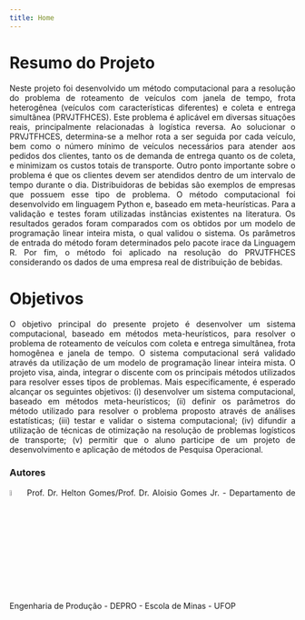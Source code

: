 ```yaml
---
title: Home
---
```


# Resumo do Projeto

<p style='text-align: justify;'> 
Neste projeto foi desenvolvido um método computacional para a resolução do problema de roteamento de veículos com janela de tempo, frota heterogênea (veículos com características diferentes) e coleta e entrega simultânea (PRVJTFHCES). Este problema é aplicável em diversas situações reais, principalmente relacionadas à logística reversa. Ao solucionar o PRVJTFHCES, determina-se a melhor rota a ser seguida por cada veículo, bem como o número mínimo de veículos necessários para atender aos pedidos dos clientes, tanto os de demanda de entrega quanto os de coleta, e minimizam os custos totais de transporte. Outro ponto importante sobre o problema é que os clientes devem ser atendidos dentro de um intervalo de tempo durante o dia. Distribuidoras de bebidas são exemplos de empresas que possuem esse tipo de problema. O método computacional foi desenvolvido em linguagem Python e, baseado em meta-heurísticas. Para a validação e testes foram utilizadas instâncias existentes na literatura. Os resultados gerados foram comparados com os obtidos por um modelo de programação linear inteira mista, o qual validou o sistema. Os parâmetros de entrada do método foram determinados pelo pacote irace da Linguagem R. Por fim, o método foi aplicado na resolução do PRVJTFHCES considerando os dados de uma empresa real de distribuição de bebidas.
</p>

# Objetivos

<p style='text-align: justify;'> 
O objetivo principal do presente projeto é desenvolver um sistema computacional, baseado em métodos meta-heurísticos, para resolver o problema de roteamento de veículos com coleta e entrega simultânea, frota homogênea e janela de tempo. O sistema computacional será validado através da utilização de um modelo de programação linear inteira mista. O projeto visa, ainda, integrar o discente com os principais métodos utilizados para resolver esses tipos de problemas.
Mais especificamente, é esperado alcançar os seguintes objetivos: (i) desenvolver um sistema computacional, baseado em métodos meta-heurísticos; (ii) definir os parâmetros do método utilizado para resolver o problema proposto através de análises estatísticas; (iii) testar e validar o sistema computacional; (iv) difundir a utilização de técnicas de otimização na resolução de problemas logísticos de transporte; (v) permitir que o aluno participe de um projeto de desenvolvimento e aplicação de métodos de Pesquisa Operacional.
</p>

### Autores

<p style='text-align: justify;'>
<img src="{{ '/images/logo-em.png' | absolute_url }}" alt="EM" style="width:5%;" > Prof. Dr. Helton Gomes/Prof. Dr. Aloisio Gomes Jr. - Departamento de Engenharia de Produção - DEPRO - Escola de Minas  - UFOP 
</p>
 



